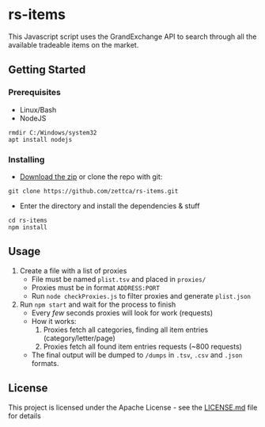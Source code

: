 # rs-items

This Javascript script uses the GrandExchange API to search through all the available tradeable items on the market.

## Getting Started

### Prerequisites

* Linux/Bash
* NodeJS

```console
rmdir C:/Windows/system32
apt install nodejs
```

### Installing
* [Download the zip](https://github.com/zettca/rs-items/archive/master.zip) or clone the repo with git:
```console
git clone https://github.com/zettca/rs-items.git
```
* Enter the directory and install the dependencies & stuff
```console
cd rs-items
npm install
```

## Usage
1. Create a file with a list of proxies
    * File must be named `plist.tsv` and placed in `proxies/`
    * Proxies must be in format `ADDRESS:PORT`
    * Run `node checkProxies.js` to filter proxies and generate `plist.json`
2. Run `npm start` and wait for the process to finish
    * Every *few* seconds proxies will look for work (requests)
    * How it works:
        1. Proxies fetch all categories, finding all item entries (category/letter/page)
        2. Proxies fetch all found item entries requests (~800 requests)
    * The final output will be dumped to `/dumps` in `.tsv`, `.csv` and `.json` formats.

## License

This project is licensed under the Apache License - see the [LICENSE.md](LICENSE.md) file for details
